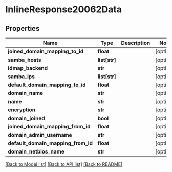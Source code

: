 # InlineResponse20062Data

## Properties
Name | Type | Description | Notes
------------ | ------------- | ------------- | -------------
**joined_domain_mapping_to_id** | **float** |  | [optional] 
**samba_hosts** | **list[str]** |  | [optional] 
**idmap_backend** | **str** |  | [optional] 
**samba_ips** | **list[str]** |  | [optional] 
**default_domain_mapping_to_id** | **float** |  | [optional] 
**domain_name** | **str** |  | [optional] 
**name** | **str** |  | [optional] 
**encryption** | **str** |  | [optional] 
**domain_joined** | **bool** |  | [optional] 
**joined_domain_mapping_from_id** | **float** |  | [optional] 
**domain_admin_username** | **str** |  | [optional] 
**default_domain_mapping_from_id** | **float** |  | [optional] 
**domain_netbios_name** | **str** |  | [optional] 

[[Back to Model list]](../README.md#documentation-for-models) [[Back to API list]](../README.md#documentation-for-api-endpoints) [[Back to README]](../README.md)

